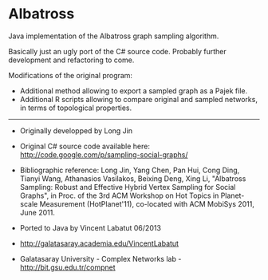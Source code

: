 Albatross
=========

Java implementation of the Albatross graph sampling algorithm.

Basically just an ugly port of the C# source code.
Probably further development and refactoring to come.

Modifications of the original program:
- Additional method allowing to export a sampled graph as a Pajek file.
- Additional R scripts allowing to compare original and sampled networks,
in terms of topological properties.

---------
+ Originally developped by Long Jin
+ Original C# source code available here: http://code.google.com/p/sampling-social-graphs/
+ Bibliographic reference: Long Jin, Yang Chen, Pan Hui, Cong Ding, 
	Tianyi Wang, Athanasios Vasilakos, Beixing Deng, Xing Li, 
	"Albatross Sampling: Robust and Effective Hybrid Vertex 
	Sampling for Social Graphs", in Proc. of the 3rd ACM 
	Workshop on Hot Topics in Planet-scale Measurement 
	(HotPlanet'11), co-located with ACM MobiSys 2011, June 2011. 

+ Ported to Java by Vincent Labatut 06/2013
+ http://galatasaray.academia.edu/VincentLabatut
+ Galatasaray University - Complex Networks lab - http://bit.gsu.edu.tr/compnet

